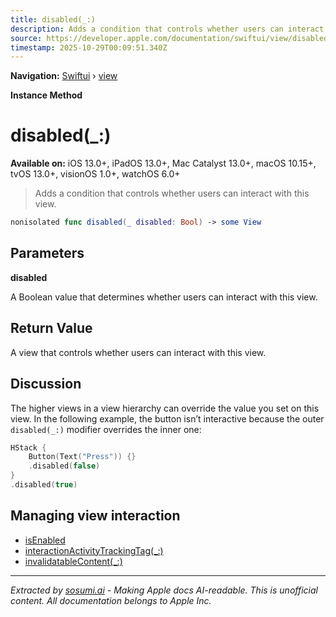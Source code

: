 ```yaml
---
title: disabled(_:)
description: Adds a condition that controls whether users can interact with this view.
source: https://developer.apple.com/documentation/swiftui/view/disabled(_:)
timestamp: 2025-10-29T00:09:51.340Z
---
```


**Navigation:** [Swiftui](/documentation/swiftui) › [view](/documentation/swiftui/view)

**Instance Method**

# disabled(_:)

**Available on:** iOS 13.0+, iPadOS 13.0+, Mac Catalyst 13.0+, macOS 10.15+, tvOS 13.0+, visionOS 1.0+, watchOS 6.0+

> Adds a condition that controls whether users can interact with this view.

```swift
nonisolated func disabled(_ disabled: Bool) -> some View
```

## Parameters

**disabled**

A Boolean value that determines whether users can interact with this view.



## Return Value

A view that controls whether users can interact with this view.

## Discussion

The higher views in a view hierarchy can override the value you set on this view. In the following example, the button isn’t interactive because the outer `disabled(_:)` modifier overrides the inner one:

```swift
HStack {
    Button(Text("Press")) {}
    .disabled(false)
}
.disabled(true)
```

## Managing view interaction

- [isEnabled](/documentation/swiftui/environmentvalues/isenabled)
- [interactionActivityTrackingTag(_:)](/documentation/swiftui/view/interactionactivitytrackingtag(_:))
- [invalidatableContent(_:)](/documentation/swiftui/view/invalidatablecontent(_:))

---

*Extracted by [sosumi.ai](https://sosumi.ai) - Making Apple docs AI-readable.*
*This is unofficial content. All documentation belongs to Apple Inc.*
